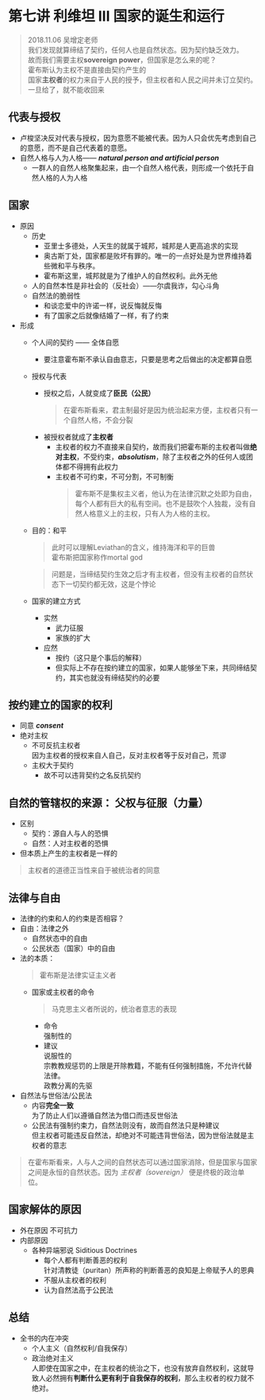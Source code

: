 # 第七讲 利维坦 III 国家的诞生和运行
> 2018.11.06 吴增定老师  
> 我们发现就算缔结了契约，任何人也是自然状态。因为契约缺乏效力。  
> 故而我们需要主权**sovereign power**，但国家是怎么来的呢？  
> 霍布斯认为主权不是直接由契约产生的  
> 国家**主权者**的权力来自于人民的授予，但主权者和人民之间并未订立契约。一旦给了，就不能收回来
## 代表与授权
* 卢梭坚决反对代表与授权，因为意愿不能被代表。因为人只会优先考虑到自己的意愿，而不是自己代表着的意愿。  
* 自然人格与人为人格—— ***natural person and artificial person***    
  * 一群人的自然人格聚集起来，由一个自然人格代表，则形成一个依托于自然人格的人为人格  

## 国家
* 原因
	* 历史
		* 亚里士多德处，人天生的就属于城邦，城邦是人更高追求的实现  
		* 奥古斯丁处，国家都是败坏有罪的。唯一的一点好处是为世界维持着些微和平与秩序。  
		* 霍布斯这里，城邦就是为了维护人的自然权利。此外无他  
	* 人的自然本性是非社会的（反社会）——尔虞我诈，勾心斗角  
	* 自然法的脆弱性  
		* 和谈恋爱中的许诺一样，说反悔就反悔  
		* 有了国家之后就像结婚了一样，有了约束
* 形成  
	* 个人间的契约 —— 全体自愿
		* 要注意霍布斯不承认自由意志，只要是思考之后做出的决定都算自愿
	* 授权与代表  
		* 授权之后，人就变成了**臣民（公民）**  
			> 在霍布斯看来，君主制最好是因为统治起来方便，主权者只有一个自然人格，不会分裂
		* 被授权者就成了**主权者**
			* 主权者的权力不直接来自契约，故而我们把霍布斯的主权者叫做**绝对主权**，不受约束，***absolutism***，除了主权者之外的任何人或团体都不得拥有此权力  
			* 主权者不可约束，不可分割，不可制衡  
				> 霍布斯不是集权主义者，他认为在法律沉默之处即为自由，每个人都有巨大的私有空间。也不是鼓吹个人独裁，没有自然人格意义上的主权，只有人为人格的主权。  
	* 目的：和平

		> 此时可以理解Leviathan的含义，维持海洋和平的巨兽  
		> 霍布斯把国家称作mortal god    

		> 问题是，当缔结契约生效之后才有主权者，但没有主权者的自然状态下一切契约都无效，这是个悖论
	* 国家的建立方式
		* 实然
			* 武力征服
			* 家族的扩大
		* 应然  
			* 按约（这只是个事后的解释）	
			* 但实际上不存在按约建立的国家，如果人能够坐下来，共同缔结契约，其实也就没有缔结契约的必要
## 按约建立的国家的权利
* 同意 ***consent***
* 绝对主权
	* 不可反抗主权者  
		因为主权者的授权来自人自己，反对主权者等于反对自己，荒谬  
	* 主权大于契约  
		* 故不可以违背契约之名反抗契约

## 自然的管辖权的来源： 父权与征服（力量）
* 区别
	* 契约：源自人与人的恐惧
	* 自然：人对主权者的恐惧
* 但本质上产生的主权者是一样的

> 主权者的道德正当性来自于被统治者的同意  

## 法律与自由  
* 法律的约束和人的约束是否相容？
* 自由：法律之外  
	* 自然状态中的自由  
	* 公民状态（国家）中的自由  
* 法的本质：
	> 霍布斯是法律实证主义者
	* 国家或主权者的命令  
		> 马克思主义者所说的，统治者意志的表现  
		* 命令  
			强制性的
		* 建议  
			说服性的   
			宗教教规惩罚的上限是开除教籍，不能有任何强制措施，不允许代替法律。  
			政教分离的先驱  
* 自然法与世俗法/公民法
	* 内容**完全一致**  
		为了防止人们以遵循自然法为借口而违反世俗法  
	* 公民法有强制约束力，自然法则没有，故而自然法只是种建议    
		但主权者可能违反自然法，却绝对不可能违背世俗法，因为世俗法就是主权者的意志    
> 在霍布斯看来，人与人之间的自然状态可以通过国家消除，但是国家与国家之间是永恒的自然状态。因为 *主权者（sovereign）* 便是终极的政治单位。
## 国家解体的原因
* 外在原因 不可抗力
* 内部原因
	* 各种异端邪说  Siditious Doctrines  
		* 每个人都有判断善恶的权利  
			针对清教徒（puritan）所声称的判断善恶的良知是上帝赋予人的恩典  
		* 不服从主权者的权利  
		* 认为自然法高于公民法

## 总结
* 全书的内在冲突
	* 个人主义（自然权利/自我保存）
	* 政治绝对主义  
	人即使在国家之中，在主权者的统治之下，也没有放弃自然权利，这就导致人必然拥有**判断什么更有利于自我保存的权利**，那么主权者的权力就不绝对。




